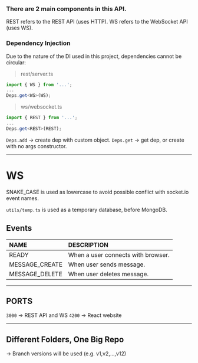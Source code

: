 ### There are 2 main components in this API.

REST refers to the REST API (uses HTTP).
WS refers to the WebSocket API (uses WS).

### Dependency Injection

Due to the nature of the DI used in this project, dependencies cannot be circular:

> rest/server.ts

```ts
import { WS } from '...';
...
Deps.get<WS>(WS);
```

> ws/websocket.ts

```ts
import { REST } from '...';
...
Deps.get<REST>(REST);
```

`Deps.add` -> create dep with custom object.
`Deps.get` -> get dep, or create with no args constructor.

---

# WS

SNAKE_CASE is used as lowercase to avoid possible conflict with socket.io event names.

`utils/temp.ts` is used as a temporary database, before MongoDB.

## Events

| NAME           | DESCRIPTION                        |
| :------------- | :--------------------------------- |
| READY          | When a user connects with browser. |
| MESSAGE_CREATE | When user sends message.           |
| MESSAGE_DELETE | When user deletes message.         |

---

## PORTS

`3000` -> REST API and WS
`4200` -> React website

---

## Different Folders, One Big Repo

-> Branch versions will be used (e.g. v1,v2,...,v12)
